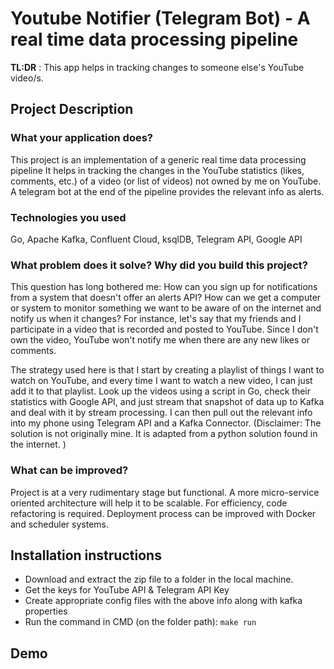 # Youtube Notifier (Telegram Bot) - A real time data processing pipeline
**TL:DR** : This app helps in tracking changes to someone else's YouTube video/s.

## Project Description

### What your application does?

This project is an implementation of a generic real time data processing pipeline  It helps in tracking the changes in the YouTube statistics (likes, comments, etc.) of a video (or list of videos) not owned by me on YouTube. A telegram bot at the end of the pipeline provides the relevant info as alerts.

### Technologies you used

Go, Apache Kafka, Confluent Cloud, ksqlDB, Telegram API, Google API

### What problem does it solve? Why did you build this project?

This question has long bothered me: How can you sign up for notifications from a system that doesn't offer an alerts API? How can we get a computer or system to monitor something we want to be aware of on the internet and notify us when it changes? For instance, let's say that my friends and I participate in a video that is recorded and posted to YouTube. Since I don't own the video, YouTube won't notify me when there are any new likes or comments.

The strategy used here is that I start by creating a playlist of things I want to watch on YouTube, and every time I want to watch a new video, I can just add it to that playlist. Look up the videos using a script in Go, check their statistics with Google API, and just stream that snapshot of data up to Kafka and deal with it by stream processing. I can then pull out the relevant info into my phone using Telegram API and a Kafka Connector. (Disclaimer: The solution is not originally mine. It is adapted from a python solution found in the internet. )

### What can be improved?
Project is at a very rudimentary stage but functional. A more micro-service oriented architecture will help it to be scalable. For efficiency, code refactoring is required. Deployment process can be improved with Docker and scheduler systems.

## Installation instructions
- Download and extract the zip file to a folder in the local machine.
- Get the keys for YouTube API & Telegram API Key
- Create appropriate config files  with the above info along with kafka properties 
- Run the command in CMD (on the folder path): `make run`

## Demo
